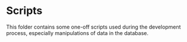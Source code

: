 # Scripts

This folder contains some one-off scripts used during the development process, especially manipulations of data in the database.
